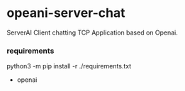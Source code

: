 # opeani-server-chat

ServerAI Client chatting TCP Application based on Openai.

### requirements

python3 -m pip install -r ./requirements.txt

- openai
